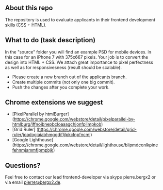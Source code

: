 ## About this repo

The repository is used to evaluate applicants in their frontend development skills (CSS + HTML).


## What to do (task description)

In the "source" folder you will find an example PSD for mobile devices. In this case for an iPhone 7 with 375x667 pixels. Your job is to convert the design into HTML + CSS. We attach great importance to pixel perfectness as well as for responsivesness (result should be scalable).

- Please create a new branch out of the applicants branch. 
- Create multiple commits (not only one big commit).
- Push the changes after you complete your work.


## Chrome extensions we suggest

- [PixelParallel by htmlBurger] (https://chrome.google.com/webstore/detail/pixelparallel-by-htmlburg/iffnoibnepbcloaaagchjonfplimpkob)
- [Grid Ruler] (https://chrome.google.com/webstore/detail/grid-ruler/joadogiaiabhmggdifljlpkclnpfncmj)
- [Google Lighthouse] (https://chrome.google.com/webstore/detail/lighthouse/blipmdconlkpinefehnmjammfjpmpbjk)


## Questions?

Feel free to contact our lead frontend-developer via skype pierre.bergx2 or via email [pierre@bergx2.de](mailto:pierre@bergx2.de).